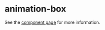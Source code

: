 animation-box
============

See the [component page](http://liuyang1204.github.io/animation-box) for more information.
